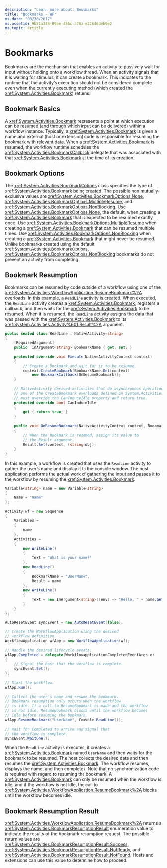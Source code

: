```yaml
---
description: "Learn more about: Bookmarks"
title: "Bookmarks - WF"
ms.date: "03/30/2017"
ms.assetid: 9b51a346-09ae-455c-a70a-e2264ddeb9e2
ms.topic: article
---
```

# Bookmarks

Bookmarks are the mechanism that enables an activity to passively wait for input without holding onto a workflow thread. When an activity signals that it is waiting for stimulus, it can create a bookmark. This indicates to the runtime that the activity’s execution should not be considered complete even when the currently executing method (which created the <xref:System.Activities.Bookmark>) returns.  
  
## Bookmark Basics  

 A <xref:System.Activities.Bookmark> represents a point at which execution can be resumed (and through which input can be delivered) within a workflow instance. Typically, a <xref:System.Activities.Bookmark> is given a name and external (host or extension) code is responsible for resuming the bookmark with relevant data. When a <xref:System.Activities.Bookmark> is resumed, the workflow runtime schedules the <xref:System.Activities.BookmarkCallback> delegate that was associated with that <xref:System.Activities.Bookmark> at the time of its creation.  
  
## Bookmark Options  

 The <xref:System.Activities.BookmarkOptions> class specifies the type of <xref:System.Activities.Bookmark> being created. The possible non mutually-exclusive values are <xref:System.Activities.BookmarkOptions.None>, <xref:System.Activities.BookmarkOptions.MultipleResume>, and <xref:System.Activities.BookmarkOptions.NonBlocking>. Use <xref:System.Activities.BookmarkOptions.None>, the default, when creating a <xref:System.Activities.Bookmark> that is expected to be resumed exactly once. Use <xref:System.Activities.BookmarkOptions.MultipleResume> when creating a <xref:System.Activities.Bookmark> that can be resumed multiple times. Use <xref:System.Activities.BookmarkOptions.NonBlocking> when creating a <xref:System.Activities.Bookmark> that might never be resumed. Unlike bookmarks created using the default <xref:System.Activities.BookmarkOptions>, <xref:System.Activities.BookmarkOptions.NonBlocking> bookmarks do not prevent an activity from completing.  
  
## Bookmark Resumption  

 Bookmarks can be resumed by code outside of a workflow using one of the <xref:System.Activities.WorkflowApplication.ResumeBookmark%2A> overloads. In this example, a `ReadLine` activity is created. When executed, the `ReadLine` activity creates a <xref:System.Activities.Bookmark>, registers a callback, and then waits for the <xref:System.Activities.Bookmark> to be resumed. When it is resumed, the `ReadLine` activity assigns the data that was passed with the <xref:System.Activities.Bookmark> to its <xref:System.Activities.Activity%601.Result%2A> argument.  
  
```csharp  
public sealed class ReadLine : NativeActivity<string>  
{  
    [RequiredArgument]  
    public  InArgument<string> BookmarkName { get; set; }  
  
    protected override void Execute(NativeActivityContext context)  
    {  
        // Create a Bookmark and wait for it to be resumed.  
        context.CreateBookmark(BookmarkName.Get(context),
            new BookmarkCallback(OnResumeBookmark));  
    }  
  
    // NativeActivity derived activities that do asynchronous operations by calling
    // one of the CreateBookmark overloads defined on System.Activities.NativeActivityContext
    // must override the CanInduceIdle property and return true.  
    protected override bool CanInduceIdle  
    {  
        get { return true; }  
    }  
  
    public void OnResumeBookmark(NativeActivityContext context, Bookmark bookmark, object obj)  
    {  
        // When the Bookmark is resumed, assign its value to  
        // the Result argument.  
        Result.Set(context, (string)obj);  
    }  
}  
```  
  
 In this example, a workflow is created that uses the `ReadLine` activity to gather the user’s name and display it to the console window. The host application performs the actual work of gathering the input and passes it to the workflow by resuming the <xref:System.Activities.Bookmark>.  
  
```csharp  
Variable<string> name = new Variable<string>  
{  
    Name = "name"  
};  
  
Activity wf = new Sequence  
{  
    Variables =  
    {  
        name  
    },  
    Activities =  
    {  
        new WriteLine()  
        {  
            Text = "What is your name?"  
        },  
        new ReadLine()  
        {  
            BookmarkName = "UserName",  
            Result = name  
        },  
        new WriteLine()  
        {  
            Text = new InArgument<string>((env) => "Hello, " + name.Get(env))  
        }  
    }  
};  
  
AutoResetEvent syncEvent = new AutoResetEvent(false);  
  
// Create the WorkflowApplication using the desired  
// workflow definition.  
WorkflowApplication wfApp = new WorkflowApplication(wf);  
  
// Handle the desired lifecycle events.  
wfApp.Completed = delegate(WorkflowApplicationCompletedEventArgs e)  
{  
    // Signal the host that the workflow is complete.  
    syncEvent.Set();  
};  
  
// Start the workflow.  
wfApp.Run();  
  
// Collect the user's name and resume the bookmark.  
// Bookmark resumption only occurs when the workflow  
// is idle. If a call to ResumeBookmark is made and the workflow  
// is not idle, ResumeBookmark blocks until the workflow becomes  
// idle before resuming the bookmark.  
wfApp.ResumeBookmark("UserName", Console.ReadLine());  
  
// Wait for Completed to arrive and signal that  
// the workflow is complete.  
syncEvent.WaitOne();  
```  
  
 When the `ReadLine` activity is executed, it creates a <xref:System.Activities.Bookmark> named `UserName` and then waits for the bookmark to be resumed. The host collects the desired data and then resumes the <xref:System.Activities.Bookmark>. The workflow resumes, displays the name, and then completes. Note that no synchronization code is required with regard to resuming the bookmark. A <xref:System.Activities.Bookmark> can only be resumed when the workflow is idle, and if the workflow is not idle, the call to <xref:System.Activities.WorkflowApplication.ResumeBookmark%2A> blocks until the workflow becomes idle.  
  
## Bookmark Resumption Result  

 <xref:System.Activities.WorkflowApplication.ResumeBookmark%2A> returns a <xref:System.Activities.BookmarkResumptionResult> enumeration value to indicate the results of the bookmark resumption request. The possible return values are <xref:System.Activities.BookmarkResumptionResult.Success>, <xref:System.Activities.BookmarkResumptionResult.NotReady>, and <xref:System.Activities.BookmarkResumptionResult.NotFound>. Hosts and extensions can use this value to determine how to proceed.
